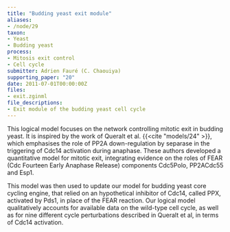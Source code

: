 ```yaml
---
title: "Budding yeast exit module"
aliases:
- /node/29
taxon: 
- Yeast
- Budding yeast
process: 
- Mitosis exit control
- Cell cycle
submitter: Adrien Fauré (C. Chaouiya)
supporting_paper: "20"
date: 2011-07-01T00:00:00Z
files: 
- exit.zginml
file_descriptions: 
- Exit module of the budding yeast cell cycle
---
```



This logical model focuses on the network controlling mitotic exit in 
budding yeast. It is inspired by the work of Queralt et al. {{<cite "models/24" >}},
which emphasises the role of PP2A down-regulation by separase in the triggering
of Cdc14 activation during anaphase. 
These authors developed a quantitative model for mitotic exit, integrating evidence
on the roles of FEAR (Cdc Fourteen Early Anaphase Release) components
Cdc5Polo, PP2ACdc55 and Esp1.


This model was then used to update our model for budding yeast core cycling
engine, that relied on an hypothetical inhibitor of Cdc14, called PPX,
activated by Pds1, in place of the FEAR reaction. Our logical model
qualitatively accounts for available data on the wild-type cell cycle, as well
as for nine different cycle perturbations described in Queralt et al, in terms
of Cdc14 activation.


